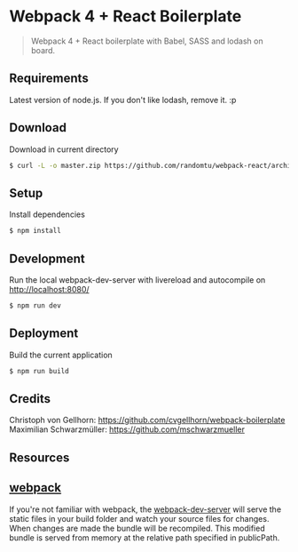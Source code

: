 Webpack 4 + React Boilerplate
===========

> Webpack 4 + React boilerplate with Babel, SASS and lodash on board.

## Requirements
Latest version of node.js. If you don't like lodash, remove it. :p

## Download
Download in current directory
```sh
$ curl -L -o master.zip https://github.com/randomtu/webpack-react/archive/master.zip && unzip master.zip && rm master.zip && mv ./webpack-react-master/{.,}* ./ && rm -r ./webpack-react-master
```

## Setup
Install dependencies
```sh
$ npm install
```

## Development
Run the local webpack-dev-server with livereload and autocompile on [http://localhost:8080/](http://localhost:8080/)
```sh
$ npm run dev
```
## Deployment
Build the current application
```sh
$ npm run build
```

## Credits
Christoph von Gellhorn: https://github.com/cvgellhorn/webpack-boilerplate
Maximilian Schwarzmüller: https://github.com/mschwarzmueller

## Resources

## [webpack](https://webpack.js.org/)
If you're not familiar with webpack, the [webpack-dev-server](https://webpack.js.org/configuration/dev-server/) will serve the static files in your build folder and watch your source files for changes.
When changes are made the bundle will be recompiled. This modified bundle is served from memory at the relative path specified in publicPath.
